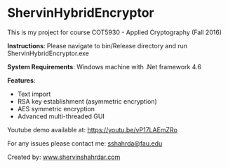 # ShervinHybridEncryptor
This is my project for course COT5930 - Applied Cryptography (Fall 2016)

**Instructions**: Please navigate to bin/Release directory and run ShervinHybridEncryptor.exe

**System Requirements**: Windows machine with .Net framework 4.6

**Features**:
- Text import
- RSA key establishment (asymmetric encryption)
- AES symmetric encryption
- Advanced multi-threaded GUI

Youtube demo available at: https://youtu.be/vP17LAEmZRo

For any issues please contact me: sshahrda@fau.edu

Created by: www.shervinshahrdar.com
